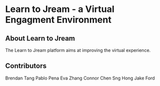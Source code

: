 # Learn to Jream - a Virtual Engagment Environment

## About Learn to Jream
The Learn to Jream platform aims at improving the virtual experience.

## Contributors
Brendan Tang 
Pablo Pena
Eva Zhang
Connor Chen
Sng Hong
Jake Ford
